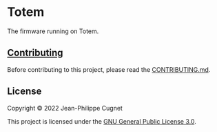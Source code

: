 # Totem

The firmware running on Totem.

## [Contributing](CONTRIBUTING.md)

Before contributing to this project, please read the
[CONTRIBUTING.md](CONTRIBUTING.md).

## License

Copyright © 2022 Jean-Philippe Cugnet

This project is licensed under the [GNU General Public License 3.0](LICENSE).
